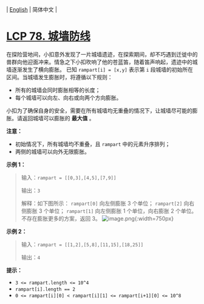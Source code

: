 | [English](README_EN.md) | 简体中文 |

# [LCP 78. 城墙防线](https://leetcode.cn/problems/Nsibyl)
在探险营地间，小扣意外发现了一片城墙遗迹，在探索期间，却不巧遇到迁徙中的兽群向他迎面冲来。情急之下小扣吹响了他的苍蓝笛，随着笛声响起，遗迹中的城墙逐渐发生了横向膨胀。
已知 `rampart[i] = [x,y]` 表示第 `i` 段城墙的初始所在区间。当城墙发生膨胀时，将遵循以下规则：
- 所有的城墙会同时膨胀相等的长度；
- 每个城墙可以向左、向右或向两个方向膨胀。

小扣为了确保自身的安全，需要在所有城墙均无重叠的情况下，让城墙尽可能的膨胀。请返回城墙可以膨胀的 **最大值** 。

**注意：**
- 初始情况下，所有城墙均不重叠，且 `rampart` 中的元素升序排列；
- 两侧的城墙可以向外无限膨胀。

**示例 1：**
>输入：`rampart = [[0,3],[4,5],[7,9]]`
>
>输出：`3`
>
>解释：如下图所示：
>`rampart[0]` 向左侧膨胀 3 个单位；
>`rampart[2]` 向右侧膨胀 3 个单位；
>`rampart[1]` 向左侧膨胀 1 个单位，向右膨胀 2 个单位。
>不存在膨胀更多的方案，返回 3。
![image.png](https://pic.leetcode.cn/1681717918-tWywrp-image.png){:width=750px}

**示例 2：**
>输入：`rampart = [[1,2],[5,8],[11,15],[18,25]]`
>
>输出：`4`

**提示：**
- `3 <= rampart.length <= 10^4`
- `rampart[i].length == 2`
- `0 <= rampart[i][0] < rampart[i][1] <= rampart[i+1][0] <= 10^8`